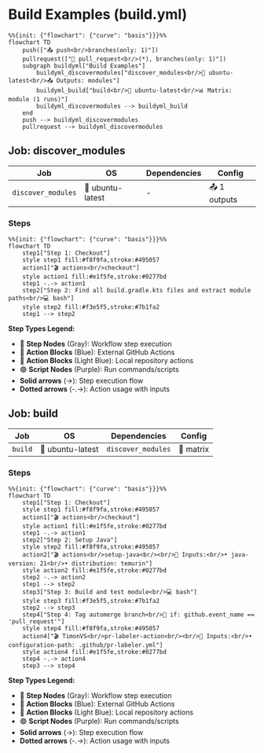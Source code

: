 # Build Examples (build.yml)

```mermaid
%%{init: {"flowchart": {"curve": "basis"}}}%%
flowchart TD
    push(["📤 push<br/>branches(only: 1)"])
    pullrequest(["🔀 pull_request<br/>(*), branches(only: 1)"])
    subgraph buildyml["Build Examples"]
        buildyml_discovermodules["discover_modules<br/>🐧 ubuntu-latest<br/>📤 Outputs: modules"]
        buildyml_build["build<br/>🐧 ubuntu-latest<br/>📊 Matrix: module (1 runs)"]
        buildyml_discovermodules --> buildyml_build
    end
    push --> buildyml_discovermodules
    pullrequest --> buildyml_discovermodules
```

## Job: discover_modules

| Job | OS | Dependencies | Config |
|-----|----|--------------|---------| 
| `discover_modules` | 🐧 ubuntu-latest | - | 📤 1 outputs |

### Steps

```mermaid
%%{init: {"flowchart": {"curve": "basis"}}}%%
flowchart TD
    step1["Step 1: Checkout"]
    style step1 fill:#f8f9fa,stroke:#495057
    action1["🎬 actions<br/>checkout"]
    style action1 fill:#e1f5fe,stroke:#0277bd
    step1 -.-> action1
    step2["Step 2: Find all build.gradle.kts files and extract module paths<br/>💻 bash"]
    style step2 fill:#f3e5f5,stroke:#7b1fa2
    step1 --> step2
```

**Step Types Legend:**
- 🔘 **Step Nodes** (Gray): Workflow step execution
- 🔵 **Action Blocks** (Blue): External GitHub Actions
- 🔷 **Action Blocks** (Light Blue): Local repository actions
- 🟣 **Script Nodes** (Purple): Run commands/scripts
- **Solid arrows** (→): Step execution flow
- **Dotted arrows** (-.->): Action usage with inputs




## Job: build

| Job | OS | Dependencies | Config |
|-----|----|--------------|---------| 
| `build` | 🐧 ubuntu-latest | `discover_modules` | 🔄 matrix |

### Steps

```mermaid
%%{init: {"flowchart": {"curve": "basis"}}}%%
flowchart TD
    step1["Step 1: Checkout"]
    style step1 fill:#f8f9fa,stroke:#495057
    action1["🎬 actions<br/>checkout"]
    style action1 fill:#e1f5fe,stroke:#0277bd
    step1 -.-> action1
    step2["Step 2: Setup Java"]
    style step2 fill:#f8f9fa,stroke:#495057
    action2["🎬 actions<br/>setup-java<br/><br/>📝 Inputs:<br/>• java-version: 21<br/>• distribution: temurin"]
    style action2 fill:#e1f5fe,stroke:#0277bd
    step2 -.-> action2
    step1 --> step2
    step3["Step 3: Build and test module<br/>💻 bash"]
    style step3 fill:#f3e5f5,stroke:#7b1fa2
    step2 --> step3
    step4["Step 4: Tag automerge branch<br/>🔐 if: github.event_name == 'pull_request'"]
    style step4 fill:#f8f9fa,stroke:#495057
    action4["🎬 TimonVS<br/>pr-labeler-action<br/><br/>📝 Inputs:<br/>• configuration-path: .github/pr-labeler.yml"]
    style action4 fill:#e1f5fe,stroke:#0277bd
    step4 -.-> action4
    step3 --> step4
```

**Step Types Legend:**
- 🔘 **Step Nodes** (Gray): Workflow step execution
- 🔵 **Action Blocks** (Blue): External GitHub Actions
- 🔷 **Action Blocks** (Light Blue): Local repository actions
- 🟣 **Script Nodes** (Purple): Run commands/scripts
- **Solid arrows** (→): Step execution flow
- **Dotted arrows** (-.->): Action usage with inputs